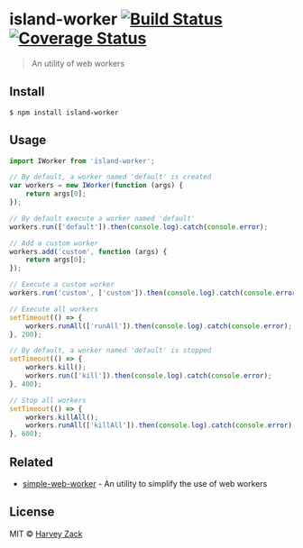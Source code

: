 # island-worker [![Build Status](https://www.travis-ci.org/zhw2590582/island-worker.svg?branch=master)](https://www.travis-ci.org/zhw2590582/island-worker) [![Coverage Status](https://coveralls.io/repos/github/zhw2590582/island-worker/badge.svg?branch=master)](https://coveralls.io/github/zhw2590582/island-worker?branch=master)

> An utility of web workers

## Install

```
$ npm install island-worker
```

## Usage

```js
import IWorker from 'island-worker';

// By default, a worker named 'default' is created
var workers = new IWorker(function (args) {
    return args[0];
});

// By default execute a worker named 'default'
workers.run(['default']).then(console.log).catch(console.error);

// Add a custom worker
workers.add('custom', function (args) {
    return args[0];
});

// Execute a custom worker
workers.run('custom', ['custom']).then(console.log).catch(console.error);

// Execute all workers
setTimeout(() => {
    workers.runAll(['runAll']).then(console.log).catch(console.error);
}, 200);

// By default, a worker named 'default' is stopped
setTimeout(() => {
    workers.kill();
    workers.run(['kill']).then(console.log).catch(console.error);
}, 400);

// Stop all workers
setTimeout(() => {
    workers.killAll();
    workers.runAll(['killAll']).then(console.log).catch(console.error);
}, 600);
```

## Related

- [simple-web-worker](https://github.com/israelss/simple-web-worker) - An utility to simplify the use of web workers

## License

MIT © [Harvey Zack](https://www.zhw-island.com/)